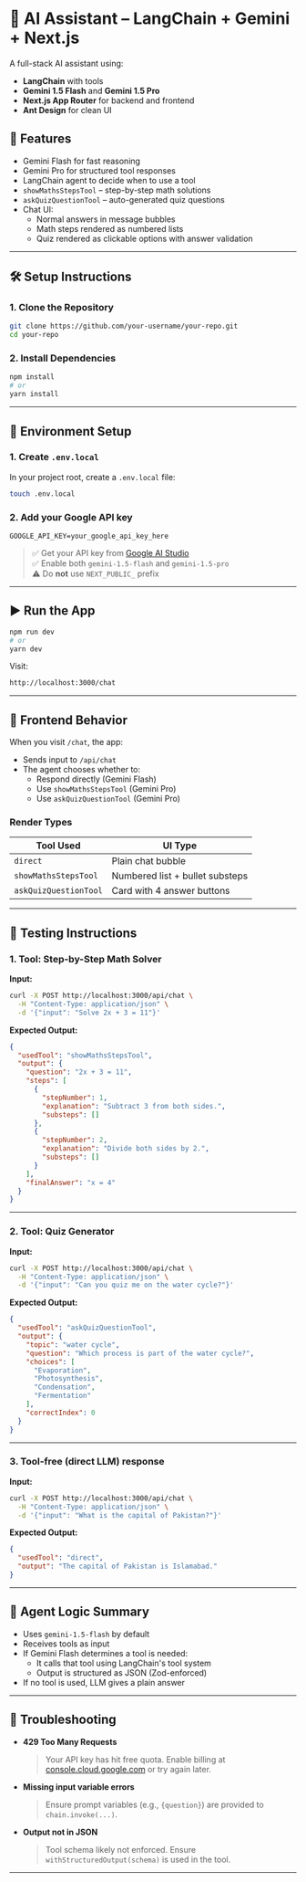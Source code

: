 # 🔮 AI Assistant – LangChain + Gemini + Next.js

A full-stack AI assistant using:

- **LangChain** with tools
- **Gemini 1.5 Flash** and **Gemini 1.5 Pro**
- **Next.js App Router** for backend and frontend
- **Ant Design** for clean UI

## 🧠 Features

- Gemini Flash for fast reasoning
- Gemini Pro for structured tool responses
- LangChain agent to decide when to use a tool
- `showMathsStepsTool` – step-by-step math solutions
- `askQuizQuestionTool` – auto-generated quiz questions
- Chat UI:
  - Normal answers in message bubbles
  - Math steps rendered as numbered lists
  - Quiz rendered as clickable options with answer validation

---

## 🛠️ Setup Instructions

### 1. Clone the Repository

```bash
git clone https://github.com/your-username/your-repo.git
cd your-repo
```

### 2. Install Dependencies

```bash
npm install
# or
yarn install
```

---

## 🔐 Environment Setup

### 1. Create `.env.local`

In your project root, create a `.env.local` file:

```bash
touch .env.local
```

### 2. Add your Google API key

```env
GOOGLE_API_KEY=your_google_api_key_here
```

> ✅ Get your API key from [Google AI Studio](https://makersuite.google.com/app/apikey)  
> ✅ Enable both `gemini-1.5-flash` and `gemini-1.5-pro`  
> ⚠️ Do **not** use `NEXT_PUBLIC_` prefix

---

## ▶️ Run the App

```bash
npm run dev
# or
yarn dev
```

Visit:

```bash
http://localhost:3000/chat
```

---

## 💬 Frontend Behavior

When you visit `/chat`, the app:

- Sends input to `/api/chat`
- The agent chooses whether to:
  - Respond directly (Gemini Flash)
  - Use `showMathsStepsTool` (Gemini Pro)
  - Use `askQuizQuestionTool` (Gemini Pro)

### Render Types

| Tool Used             | UI Type                         |
| --------------------- | ------------------------------- |
| `direct`              | Plain chat bubble               |
| `showMathsStepsTool`  | Numbered list + bullet substeps |
| `askQuizQuestionTool` | Card with 4 answer buttons      |

---

## 🧪 Testing Instructions

### 1. Tool: Step-by-Step Math Solver

**Input:**

```bash
curl -X POST http://localhost:3000/api/chat \
  -H "Content-Type: application/json" \
  -d '{"input": "Solve 2x + 3 = 11"}'
```

**Expected Output:**

```json
{
  "usedTool": "showMathsStepsTool",
  "output": {
    "question": "2x + 3 = 11",
    "steps": [
      {
        "stepNumber": 1,
        "explanation": "Subtract 3 from both sides.",
        "substeps": []
      },
      {
        "stepNumber": 2,
        "explanation": "Divide both sides by 2.",
        "substeps": []
      }
    ],
    "finalAnswer": "x = 4"
  }
}
```

---

### 2. Tool: Quiz Generator

**Input:**

```bash
curl -X POST http://localhost:3000/api/chat \
  -H "Content-Type: application/json" \
  -d '{"input": "Can you quiz me on the water cycle?"}'
```

**Expected Output:**

```json
{
  "usedTool": "askQuizQuestionTool",
  "output": {
    "topic": "water cycle",
    "question": "Which process is part of the water cycle?",
    "choices": [
      "Evaporation",
      "Photosynthesis",
      "Condensation",
      "Fermentation"
    ],
    "correctIndex": 0
  }
}
```

---

### 3. Tool-free (direct LLM) response

**Input:**

```bash
curl -X POST http://localhost:3000/api/chat \
  -H "Content-Type: application/json" \
  -d '{"input": "What is the capital of Pakistan?"}'
```

**Expected Output:**

```json
{
  "usedTool": "direct",
  "output": "The capital of Pakistan is Islamabad."
}
```

---

## 🧠 Agent Logic Summary

- Uses `gemini-1.5-flash` by default
- Receives tools as input
- If Gemini Flash determines a tool is needed:
  - It calls that tool using LangChain's tool system
  - Output is structured as JSON (Zod-enforced)
- If no tool is used, LLM gives a plain answer

---

## 🧼 Troubleshooting

- **429 Too Many Requests**

  > Your API key has hit free quota. Enable billing at [console.cloud.google.com](https://console.cloud.google.com) or try again later.

- **Missing input variable errors**

  > Ensure prompt variables (e.g., `{question}`) are provided to `chain.invoke(...)`.

- **Output not in JSON**
  > Tool schema likely not enforced. Ensure `withStructuredOutput(schema)` is used in the tool.

---
